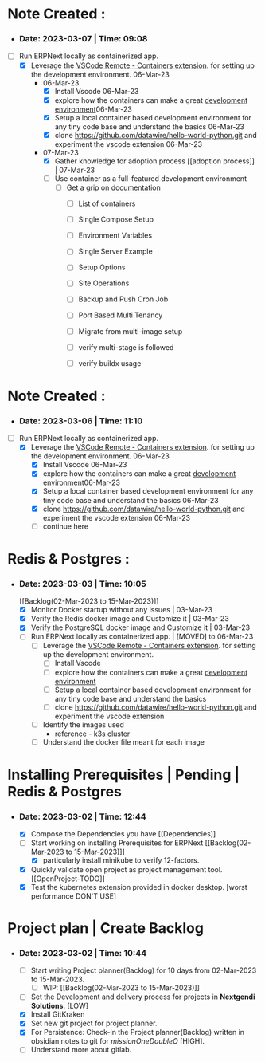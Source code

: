 # Note Created : 
- ### Date: 2023-03-07 | Time: 09:08 
- [ ] Run ERPNext locally as containerized app. 
	- [x] Leverage the [VSCode Remote - Containers extension](https://marketplace.visualstudio.com/items?itemName=ms-vscode-remote.remote-containers). for setting up the development environment. 06-Mar-23
		- 06-Mar-23
			- [x] Install Vscode 06-Mar-23
			- [x] explore how the containers can make a great [development environment](https://code.visualstudio.com/docs/devcontainers/containers)06-Mar-23
			- [x] Setup a local container based development environment for any tiny code base and understand the basics 06-Mar-23
			- [x] clone https://github.com/datawire/hello-world-python.git and experiment the vscode extension 06-Mar-23
		- 07-Mar-23
			- [x] Gather knowledge for adoption process [[adoption process]] | 07-Mar-23
			- [ ] Use container as a full-featured development environment
				- [ ] Get a grip on [documentation](https://github.com/frappe/frappe_docker#documentation)
					- [ ] List of containers
					- [ ] Single Compose Setup
					- [ ] Environment Variables
					- [ ] Single Server Example
					- [ ] Setup Options
					- [ ] Site Operations
					- [ ] Backup and Push Cron Job
					- [ ] Port Based Multi Tenancy
					- [ ] Migrate from multi-image setup
					- [ ] verify multi-stage is followed
					- [ ] verify buildx usage



# Note Created : 
- ### Date: 2023-03-06 | Time: 11:10 
 - [ ] Run ERPNext locally as containerized app. 
	- [x] Leverage the [VSCode Remote - Containers extension](https://marketplace.visualstudio.com/items?itemName=ms-vscode-remote.remote-containers). for setting up the development environment. 06-Mar-23
		- [x] Install Vscode 06-Mar-23
		- [x] explore how the containers can make a great [development environment](https://code.visualstudio.com/docs/devcontainers/containers)06-Mar-23
		- [x] Setup a local container based development environment for any tiny code base and understand the basics 06-Mar-23
		- [x] clone https://github.com/datawire/hello-world-python.git and experiment the vscode extension 06-Mar-23
		- [ ] continue here

# Redis & Postgres : 
- ### Date: 2023-03-03 | Time: 10:05 
	[[Backlog(02-Mar-2023 to 15-Mar-2023)]] 
	- [x] Monitor Docker startup without any issues | 03-Mar-23
	- [x] Verify the Redis docker image and Customize it | 03-Mar-23
	- [x] Verify the PostgreSQL docker image and Customize it | 03-Mar-23
	- [ ] Run ERPNext locally as containerized app. | [MOVED] to 06-Mar-23
		- [ ] Leverage the [VSCode Remote - Containers extension](https://marketplace.visualstudio.com/items?itemName=ms-vscode-remote.remote-containers). for setting up the development environment.
			- [ ] Install Vscode
			- [ ] explore how the containers can make a great [development environment](https://code.visualstudio.com/docs/devcontainers/containers)
			- [ ] Setup a local container based development environment for any tiny code base and understand the basics
			- [ ] clone https://github.com/datawire/hello-world-python.git and experiment the vscode extension
		- [ ] Identify the images used
			- reference - [k3s cluster](https://verystrongfingers.github.io/erpnext/2021/02/11/erpnext-k3s.html)
		- [ ] Understand the docker file meant for each image

# Installing Prerequisites | Pending | Redis & Postgres
- ### Date: 2023-03-02 | Time: 12:44 
	- [x] Compose the Dependencies you have [[Dependencies]]
	- [ ] Start working on installing Prerequisites for ERPNext [[Backlog(02-Mar-2023 to 15-Mar-2023)]]  
		- [x] particularly install minikube to verify 12-factors.
	- [x]  Quickly validate open project as project management tool. [[OpenProject-TODO]]
	- [x] Test the kubernetes extension provided in docker desktop. [worst performance DON'T USE]

# Project plan |  Create Backlog
- ### Date: 2023-03-02 | Time: 10:44 
	- [ ] Start writing Project planner(Backlog) for 10 days from 02-Mar-2023 to 15-Mar-2023.
		- [ ] WIP: [[Backlog(02-Mar-2023 to 15-Mar-2023)]]
	- [ ] Set the Development and delivery process for projects in **Nextgendi Solutions**. [LOW]
	- [x] Install GitKraken
	- [x] Set new git project for project planner.
	- [x] For Persistence: Check-in the Project planner(Backlog) written in obsidian notes to git for *missionOneDoubleO* [HIGH].
	- [ ] Understand more about gitlab.
